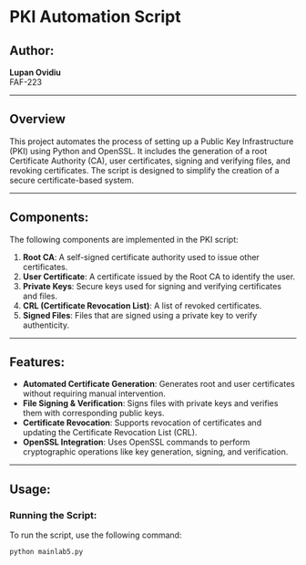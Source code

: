 # PKI Automation Script

## Author:
**Lupan Ovidiu**  
FAF-223

---

## Overview
This project automates the process of setting up a Public Key Infrastructure (PKI) using Python and OpenSSL. It includes the generation of a root Certificate Authority (CA), user certificates, signing and verifying files, and revoking certificates. The script is designed to simplify the creation of a secure certificate-based system.

---

## Components:
The following components are implemented in the PKI script:

1. **Root CA**: A self-signed certificate authority used to issue other certificates.
2. **User Certificate**: A certificate issued by the Root CA to identify the user.
3. **Private Keys**: Secure keys used for signing and verifying certificates and files.
4. **CRL (Certificate Revocation List)**: A list of revoked certificates.
5. **Signed Files**: Files that are signed using a private key to verify authenticity.

---

## Features:
- **Automated Certificate Generation**: Generates root and user certificates without requiring manual intervention.
- **File Signing & Verification**: Signs files with private keys and verifies them with corresponding public keys.
- **Certificate Revocation**: Supports revocation of certificates and updating the Certificate Revocation List (CRL).
- **OpenSSL Integration**: Uses OpenSSL commands to perform cryptographic operations like key generation, signing, and verification.

---

## Usage:
### Running the Script:
To run the script, use the following command:

```bash
python mainlab5.py
